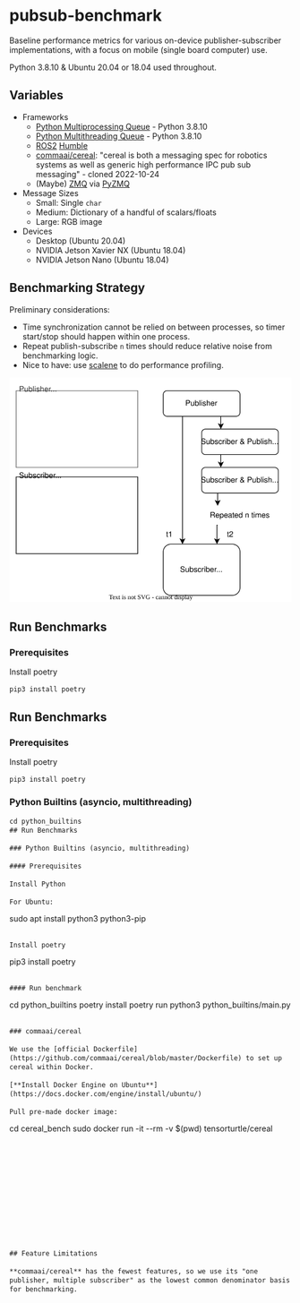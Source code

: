 # pubsub-benchmark
Baseline performance metrics for various on-device publisher-subscriber implementations, with a focus on mobile (single board computer) use.

Python 3.8.10 & Ubuntu 20.04 or 18.04 used throughout.

## Variables

+ Frameworks
   + [Python Multiprocessing Queue](https://docs.python.org/3/library/multiprocessing.html?highlight=multiprocessing%20queue#multiprocessing.Queue) - Python 3.8.10
   + [Python Multithreading Queue](https://docs.python.org/3/library/queue.html) - Python 3.8.10
   + [ROS2](https://docs.ros.org/) [Humble](https://docs.ros.org/en/rolling/Releases/Release-Humble-Hawksbill.html#humble-hawksbill-humble)
   + [commaai/cereal](https://github.com/commaai/cereal): "cereal is both a messaging spec for robotics systems as well as generic high performance IPC pub sub messaging" - cloned 2022-10-24
   + (Maybe) [ZMQ](https://zeromq.org/) via [PyZMQ](https://pyzmq.readthedocs.io/en/latest/)
+ Message Sizes
   + Small: Single `char`
   + Medium: Dictionary of a handful of scalars/floats
   + Large: RGB image
+ Devices
  + Desktop (Ubuntu 20.04)
  + NVIDIA Jetson Xavier NX (Ubuntu 18.04)
  + NVIDIA Jetson Nano (Ubuntu 18.04)
  
## Benchmarking Strategy

Preliminary considerations:
+ Time synchronization cannot be relied on between processes, so timer start/stop should happen within one process.
+ Repeat publish-subscribe `n` times should reduce relative noise from benchmarking logic.
+ Nice to have: use [scalene](https://github.com/plasma-umass/scalene) to do performance profiling.

![](strategy.drawio.svg)

## Run Benchmarks

### Prerequisites

Install poetry

```
pip3 install poetry
```
## Run Benchmarks

### Prerequisites

Install poetry

```
pip3 install poetry
```


### Python Builtins (asyncio, multithreading)

```
cd python_builtins
## Run Benchmarks

### Python Builtins (asyncio, multithreading)

#### Prerequisites 

Install Python

For Ubuntu:
```
sudo apt install python3 python3-pip
```

Install poetry

```
pip3 install poetry
```

#### Run benchmark

```
cd python_builtins
poetry install
poetry run python3 python_builtins/main.py
```

### commaai/cereal

We use the [official Dockerfile](https://github.com/commaai/cereal/blob/master/Dockerfile) to set up cereal within Docker.

[**Install Docker Engine on Ubuntu**](https://docs.docker.com/engine/install/ubuntu/)

Pull pre-made docker image:

```
cd cereal_bench
sudo docker run -it --rm -v $(pwd) tensorturtle/cereal
```











  
## Feature Limitations

**commaai/cereal** has the fewest features, so we use its "one publisher, multiple subscriber" as the lowest common denominator basis for benchmarking.



